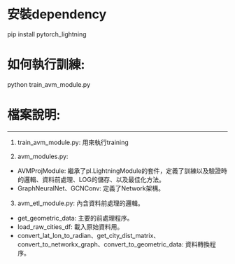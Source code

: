# 安裝dependency 

pip install pytorch_lightning 

# 如何執行訓練: 

python train_avm_module.py

# 檔案說明: 

--- 

1. train_avm_module.py: 用來執行training 

2. avm_modules.py: 
 - AVMProjModule: 繼承了pl.LightningModule的套件，定義了訓練以及驗證時的邏輯、資料前處理、LOG的儲存、以及最佳化方法。
 - GraphNeuralNet、GCNConv: 定義了Network架構。

3. avm_etl_module.py: 內含資料前處理的邏輯。 
 - get_geometric_data: 主要的前處理程序。
 - load_raw_cities_df: 載入原始資料用。
 - convert_lat_lon_to_radian、get_city_dist_matrix、convert_to_networkx_graph、convert_to_geometric_data: 資料轉換程序。
